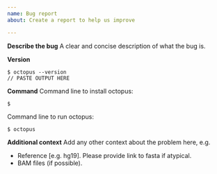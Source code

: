 ```yaml
---
name: Bug report
about: Create a report to help us improve

---
```


**Describe the bug**
A clear and concise description of what the bug is.

**Version**

```shell
$ octopus --version
// PASTE OUTPUT HERE
```

**Command**
Command line to install octopus:
```shell
$ 
```

Command line to run octopus:
```shell
$ octopus
```

**Additional context**
Add any other context about the problem here, e.g.

 - Reference [e.g. hg19]. Please provide link to fasta if atypical.
 - BAM files (if possible).
